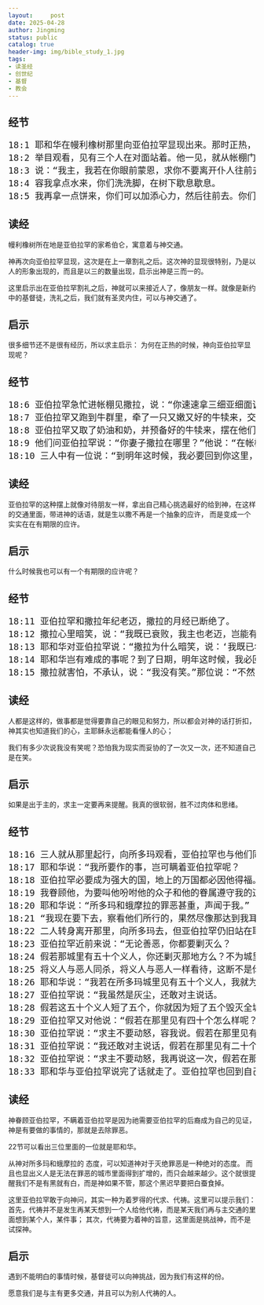 ```yaml
---
layout:     post
date: 2025-04-28
author: Jingming
status: public
catalog: true
header-img: img/bible_study_1.jpg
tags:
- 读圣经
- 创世纪
- 基督
- 教会
---
```


## 经节

<pre style="font-size: 18px;">
18:1 耶和华在幔利橡树那里向亚伯拉罕显现出来。那时正热，亚伯拉罕坐在帐棚门口。
18:2 举目观看，见有三个人在对面站着。他一见，就从帐棚门口跑去迎接他们，俯伏在地，
18:3 说：“我主，我若在你眼前蒙恩，求你不要离开仆人往前去。
18:4 容我拿点水来，你们洗洗脚，在树下歇息歇息。
18:5 我再拿一点饼来，你们可以加添心力，然后往前去。你们既到仆人这里来，理当如此。”他们说：“就照你说的行吧。”
</pre>

## 读经

幔利橡树所在地是亚伯拉罕的家希伯仑，寓意着与神交通。

神再次向亚伯拉罕显现，这次是在上一章割礼之后。这次神的显现很特别，乃是以人的形象出现的，而且是以三的数量出现，启示出神是三而一的。

这里启示出在亚伯拉罕割礼之后，神就可以来接近人了，像朋友一样。就像是新约中的基督徒，洗礼之后，我们就有圣灵内住，可以与神交通了。

## 启示

很多细节还不是很有经历，所以求主启示： 为何在正热的时候，神向亚伯拉罕显现呢？

## 经节

<pre style="font-size: 18px;">
18:6 亚伯拉罕急忙进帐棚见撒拉，说：“你速速拿三细亚细面调和作饼。”
18:7 亚伯拉罕又跑到牛群里，牵了一只又嫩又好的牛犊来，交给仆人，仆人急忙预备好了。
18:8 亚伯拉罕又取了奶油和奶，并预备好的牛犊来，摆在他们面前，自己在树下站在旁边，他们就吃了。
18:9 他们问亚伯拉罕说：“你妻子撒拉在哪里？”他说：“在帐棚里。”
18:10 三人中有一位说：“到明年这时候，我必要回到你这里，你的妻子撒拉必生一个儿子。”撒拉在那人后边的帐棚门口，也听见了这话。
</pre>

## 读经

亚伯拉罕的这种摆上就像对待朋友一样，拿出自己精心挑选最好的给到神，在这样的交通里面，带进神的话语，就是生以撒不再是一个抽象的应许，
而是变成一个实实在在有期限的应许。

## 启示

什么时候我也可以有一个有期限的应许呢？

## 经节

<pre style="font-size: 18px;">
18:11 亚伯拉罕和撒拉年纪老迈，撒拉的月经已断绝了。
18:12 撒拉心里暗笑，说：“我既已衰败，我主也老迈，岂能有这喜事呢？”
18:13 耶和华对亚伯拉罕说：“撒拉为什么暗笑，说：‘我既已年老，果真能生养吗？’
18:14 耶和华岂有难成的事呢？到了日期，明年这时候，我必回到你这里，撒拉必生一个儿子。”
18:15 撒拉就害怕，不承认，说：“我没有笑。”那位说：“不然，你实在笑了。”
</pre>

## 读经

人都是这样的，做事都是觉得要靠自己的眼见和努力，所以都会对神的话打折扣，神其实也知道我们的心，主耶稣永远都能看懂人的心；

我们有多少次说我没有笑呢？恐怕我为现实而妥协的了一次又一次，还不知道自己是在笑。

## 启示

如果是出于主的，求主一定要再来提醒。我真的很软弱，胜不过肉体和思绪。

## 经节

<pre style="font-size: 18px;">
18:16 三人就从那里起行，向所多玛观看，亚伯拉罕也与他们同行，要送他们一程。
18:17 耶和华说：“我所要作的事，岂可瞒着亚伯拉罕呢？
18:18 亚伯拉罕必要成为强大的国，地上的万国都必因他得福。
18:19 我眷顾他，为要叫他吩咐他的众子和他的眷属遵守我的道，秉公行义，使我所应许亚伯拉罕的话都成就了。”
18:20 耶和华说：“所多玛和蛾摩拉的罪恶甚重，声闻于我。”
18:21 “我现在要下去，察看他们所行的，果然尽像那达到我耳中的声音一样么；若是不然，我也必知道。”
18:22 二人转身离开那里，向所多玛去，但亚伯拉罕仍旧站在耶和华面前。
18:23 亚伯拉罕近前来说：“无论善恶，你都要剿灭么？
18:24 假若那城里有五十个义人，你还剿灭那地方么？不为城里这五十个义人饶恕其中的人么？
18:25 将义人与恶人同杀，将义人与恶人一样看待，这断不是你所行的！审判全地的主，岂不行公义么？”
18:26 耶和华说：“我若在所多玛城里见有五十个义人，我就为他们的缘故饶恕那地方的众人。”
18:27 亚伯拉罕说：“我虽然是灰尘，还敢对主说话。
18:28 假若这五十个义人短了五个，你就因为短了五个毁灭全城么？”他说：“我在那里若见有四十五个，也不毁灭那城。”
18:29 亚伯拉罕又对他说：“假若在那里见有四十个怎么样呢？”他说：“为这四十个的缘故，我也不作这事。”
18:30 亚伯拉罕说：“求主不要动怒，容我说。假若在那里见有三十个怎么样呢？”他说：“我在那里若见有三十个，我也不作这事。”
18:31 亚伯拉罕说：“我还敢对主说话，假若在那里见有二十个怎么样呢？”他说：“为这二十个的缘故，我也不毁灭那城。”
18:32 亚伯拉罕说：“求主不要动怒，我再说这一次，假若在那里见有十个呢？”他说：“为这十个的缘故，我也不毁灭那城。”
18:33 耶和华与亚伯拉罕说完了话就走了。亚伯拉罕也回到自己的地方去了。
</pre>

## 读经

神眷顾亚伯拉罕，不瞒着亚伯拉罕是因为祂需要亚伯拉罕的后裔成为自己的见证，神是有要做的事情的，那就是去除罪恶。

22节可以看出三位里面的一位就是耶和华。

从神对所多玛和蛾摩拉的 态度，可以知道神对于灭绝罪恶是一种绝对的态度。
而且也显出义人是无法在罪恶的城市里面得到扩增的，而只会越来越少。这个就很提醒我们不是有黑就有白，而是神如果不管，那这个黑迟早要把白蚕食掉。

这里亚伯拉罕敢于向神问，其实一种为着罗得的代求、代祷。这里可以提示我们：首先，代祷并不是发生再某天想到一个人给他代祷，而是某天我们再与主交通的里面想到某个人，某件事；
其次，代祷要为着神的旨意，这里面是挑战神，而不是试探神。

## 启示

遇到不能明白的事情时候，基督徒可以向神挑战，因为我们有这样的份。

愿意我们是与主有更多交通，并且可以为别人代祷的人。